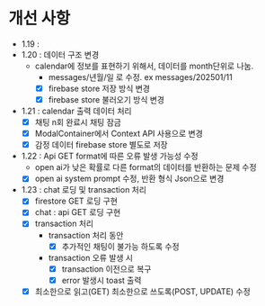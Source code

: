 
# 개선 사항


  - 1.19 : 
  - 1.20 : 데이터 구조 변경
    - calendar에 정보를 표현하기 위해서, 데이터를 month단위로 나눔.
      - messages/년월/일  로 수정. ex messages/202501/11
      - [x] firebase store 저장 방식 변경
      - [x] firebase store 불러오기 방식 변경

  - 1.21 : calendar 출력 데이터 처리
    - [x] 채팅 n회 완료시 채팅 잠금
    - [x] ModalContainer에서 Context API 사용으로 변경
    - [x] 감정 데이터 firebase store 별도로 저장

  - 1.22 : Api GET format에 따른 오류 발생 가능성 수정
    - open ai가 낮은 확률로 다른 format의 데이터를 반환하는 문제 수정
    - [x] open ai system prompt 수정, 반환 형식 Json으로 변경
    
  - 1.23 : chat 로딩 및 transaction 처리
    - [x] firestore GET 로딩 구현
    - [x] chat : api GET 로딩 구현
    - [x] transaction 처리
      - transaction 처리 동안
        - [x] 추가적인 채팅이 불가능 하도록 수정
      - transaction 오류 발생 시
        - [x] transaction 이전으로 복구
        - [x] error 발생시 toast 출력
    - [x] 최소한으로 읽고(GET) 최소한으로 쓰도록(POST, UPDATE) 수정
